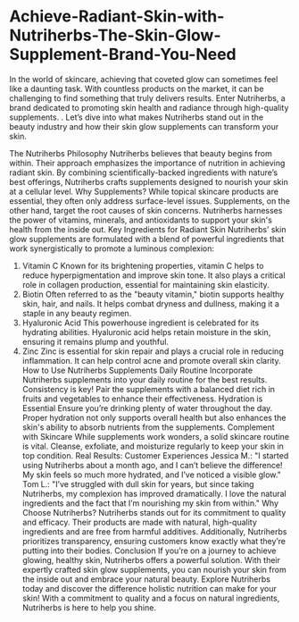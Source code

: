 # Achieve-Radiant-Skin-with-Nutriherbs-The-Skin-Glow-Supplement-Brand-You-Need
In the world of skincare, achieving that coveted glow can sometimes feel like a daunting task. With countless products on the market, it can be challenging to find something that truly delivers results. Enter Nutriherbs, a brand dedicated to promoting skin health and radiance through high-quality supplements. . Let’s dive into what makes Nutriherbs stand out in the beauty industry and how their skin glow supplements can transform your skin.
 

The Nutriherbs Philosophy
Nutriherbs believes that beauty begins from within. Their approach emphasizes the importance of nutrition in achieving radiant skin. By combining scientifically-backed ingredients with nature’s best offerings, Nutriherbs crafts supplements designed to nourish your skin at a cellular level.
Why Supplements?
While topical skincare products are essential, they often only address surface-level issues. Supplements, on the other hand, target the root causes of skin concerns. Nutriherbs harnesses the power of vitamins, minerals, and antioxidants to support your skin's health from the inside out.
Key Ingredients for Radiant Skin
Nutriherbs’ skin glow supplements are formulated with a blend of powerful ingredients that work synergistically to promote a luminous complexion:
1. Vitamin C
Known for its brightening properties, vitamin C helps to reduce hyperpigmentation and improve skin tone. It also plays a critical role in collagen production, essential for maintaining skin elasticity.
2. Biotin
Often referred to as the "beauty vitamin," biotin supports healthy skin, hair, and nails. It helps combat dryness and dullness, making it a staple in any beauty regimen.
3. Hyaluronic Acid
This powerhouse ingredient is celebrated for its hydrating abilities. Hyaluronic acid helps retain moisture in the skin, ensuring it remains plump and youthful.
4. Zinc
Zinc is essential for skin repair and plays a crucial role in reducing inflammation. It can help control acne and promote overall skin clarity.
How to Use Nutriherbs Supplements
Daily Routine
Incorporate Nutriherbs supplements into your daily routine for the best results. Consistency is key! Pair the supplements with a balanced diet rich in fruits and vegetables to enhance their effectiveness.
Hydration is Essential
Ensure you’re drinking plenty of water throughout the day. Proper hydration not only supports overall health but also enhances the skin's ability to absorb nutrients from the supplements.
Complement with Skincare
While supplements work wonders, a solid skincare routine is vital. Cleanse, exfoliate, and moisturize regularly to keep your skin in top condition.
Real Results: Customer Experiences
Jessica M.: "I started using Nutriherbs about a month ago, and I can’t believe the difference! My skin feels so much more hydrated, and I’ve noticed a visible glow."
Tom L.: "I’ve struggled with dull skin for years, but since taking Nutriherbs, my complexion has improved dramatically. I love the natural ingredients and the fact that I’m nourishing my skin from within."
Why Choose Nutriherbs?
Nutriherbs stands out for its commitment to quality and efficacy. Their products are made with natural, high-quality ingredients and are free from harmful additives. Additionally, Nutriherbs prioritizes transparency, ensuring customers know exactly what they’re putting into their bodies.
Conclusion
If you’re on a journey to achieve glowing, healthy skin, Nutriherbs offers a powerful solution. With their expertly crafted skin glow supplements, you can nourish your skin from the inside out and embrace your natural beauty.
Explore Nutriherbs today and discover the difference holistic nutrition can make for your skin! With a commitment to quality and a focus on natural ingredients, Nutriherbs is here to help you shine.

